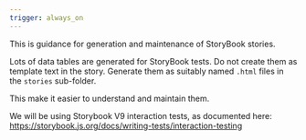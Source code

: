 ```yaml
---
trigger: always_on
---
```


This is guidance for generation and maintenance of StoryBook stories.

Lots of data tables are generated for StoryBook tests.  Do not create them as template text in the story.  Generate them as suitably named `.html` files in the `stories` sub-folder.

This make it easier to understand and maintain them.

We will be using Storybook V9 interaction tests, as documented here: https://storybook.js.org/docs/writing-tests/interaction-testing